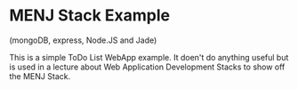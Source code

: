 # MENJ Stack Example
(mongoDB, express, Node.JS and Jade)

This is a simple ToDo List WebApp example. It doen't do anything useful but is used in a lecture about Web Application Development Stacks to show off the MENJ Stack. 
